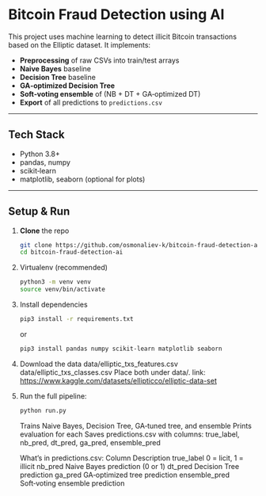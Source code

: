 # Bitcoin Fraud Detection using AI

This project uses machine learning to detect illicit Bitcoin transactions based on the Elliptic dataset. It implements:

- **Preprocessing** of raw CSVs into train/test arrays  
- **Naive Bayes** baseline  
- **Decision Tree** baseline  
- **GA‑optimized Decision Tree**  
- **Soft‑voting ensemble** of (NB + DT + GA‑optimized DT)  
- **Export** of all predictions to `predictions.csv`

---

## Tech Stack

- Python 3.8+  
- pandas, numpy  
- scikit‑learn  
- matplotlib, seaborn (optional for plots)

---

## Setup & Run

1. **Clone** the repo  
   ```bash
   git clone https://github.com/osmonaliev-k/bitcoin-fraud-detection-ai.git
   cd bitcoin-fraud-detection-ai

2. Virtualenv (recommended)
   ```bash
   python3 -m venv venv
   source venv/bin/activate

3. Install dependencies

   ```bash
   pip3 install -r requirements.txt
   ```
   or
   ```bash
   pip3 install pandas numpy scikit-learn matplotlib seaborn

4. Download the data
   data/elliptic_txs_features.csv
   data/elliptic_txs_classes.csv
   Place both under data/.
   link: https://www.kaggle.com/datasets/ellipticco/elliptic-data-set

5. Run the full pipeline:
   ```bash
   python run.py
   ```
   Trains Naive Bayes, Decision Tree, GA‑tuned tree, and ensemble
   Prints evaluation for each
   Saves predictions.csv with columns: true_label, nb_pred, dt_pred, ga_pred, ensemble_pred

    What’s in predictions.csv:
    Column	        Description
    true_label	     0 = licit, 1 = illicit
    nb_pred	        Naive Bayes prediction (0 or 1)
    dt_pred	        Decision Tree prediction
    ga_pred	        GA‑optimized tree prediction
    ensemble_pred   Soft‑voting ensemble prediction

